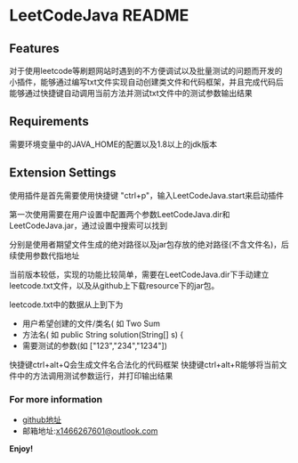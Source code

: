 # LeetCodeJava README

## Features

对于使用leetcode等刷题网站时遇到的不方便调试以及批量测试的问题而开发的小插件，能够通过编写txt文件实现自动创建类文件和代码框架，并且完成代码后能够通过快捷键自动调用当前方法并测试txt文件中的测试参数输出结果

## Requirements

需要环境变量中的JAVA_HOME的配置以及1.8以上的jdk版本

## Extension Settings

使用插件是首先需要使用快捷键 "ctrl+p"，输入LeetCodeJava.start来启动插件

第一次使用需要在用户设置中配置两个参数LeetCodeJava.dir和LeetCodeJava.jar，通过设置中搜索可以找到

分别是使用者期望文件生成的绝对路径以及jar包存放的绝对路径(不含文件名)，后续使用参数代指地址

当前版本较低，实现的功能比较简单，需要在LeetCodeJava.dir下手动建立leetcode.txt文件，以及从github上下载resource下的jar包。

leetcode.txt中的数据从上到下为
+ 用户希望创建的文件/类名( 如 Two Sum
+ 方法名( 如 public String solution(String[] s) {
+ 需要测试的参数(如 ["123","234","1234"])

快捷键ctrl+alt+Q会生成文件名合法化的代码框架
快捷键ctrl+alt+R能够将当前文件中的方法调用测试参数运行，并打印输出结果

### For more information

* [github地址](https://github.com/xuwww/LeetCodeJava)
* 邮箱地址:x1466267601@outlook.com

**Enjoy!**
